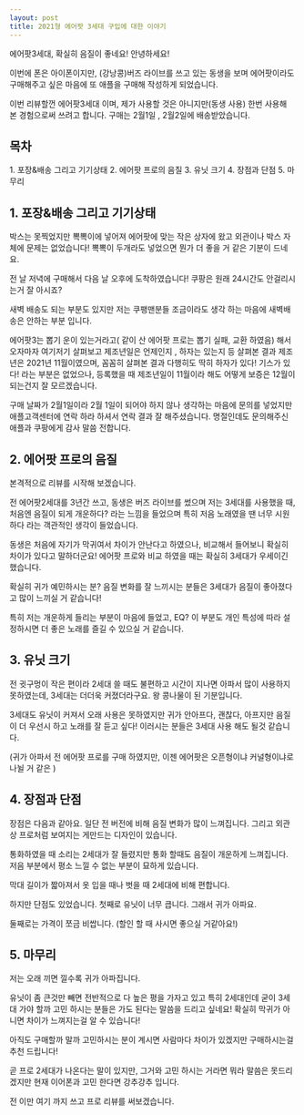 ```yaml
---
layout: post
title: 2021형 에어팟 3세대 구입에 대한 이야기
---
```


에어팟3세대, 확실히 음질이 좋네요!
안녕하세요!

이번에 폰은 아이폰이지만, (강낭콩)버즈 라이브를 쓰고 있는 동생을 보며 에어팟이라도 구매해주고 싶은 마음에 또 애플을 구매해 작성하게 되었습니다.

이번 리뷰할껀 에어팟3세대 이며, 제가 사용할 것은 아니지만(동생 사용) 한번 사용해 본 경험으로써 쓰려고 합니다.
구매는 2월1일 , 2월2일에 배송받았습니다.

<h2>목차</h2>
1. 포장&배송 그리고 기기상태
2. 에어팟 프로의 음질
3. 유닛 크기
4. 장점과 단점
5. 마무리



<h2>1. 포장&배송 그리고 기기상태</h2>
박스는 못찍었지만 뽁뽁이에 넣어져 에어팟에 맞는 작은 상자에 왔고 외관이나 박스 자체에 문제는 없었습니다! 뽁뽁이 두개라도 넣었으면 뭔가 더 좋을 거 같은 기분이 드네요.

전 날 저녁에 구매해서 다음 날 오후에 도착하였습니다! 쿠팡은 원래 24시간도 안걸리시는거 잘 아시죠?

새벽 배송도 되는 부분도 있지만 저는 쿠팽맨분들 조금이라도 생각 하는 마음에 새벽배송은 안하는 부분 입니다.

에어팟3는 뽑기 운이 있는거라고( 같이 산 에어팟 프로는 뽑기 실패, 교환 하였음) 해서 오자마자 여기저기 살펴보고 제조년일은 언제인지 , 하자는 있는지 등 살펴본 결과 제조년은 2021년 11월이였으며, 꼼꼼히 살펴본 결과 다행히도 딱히 하자가 있다! 기스가 있다! 라는 부분은 없었으나, 등록했을 때 제조년일이 11월이라 해도 어떻게 보증은 12월이 되는건지 잘 모르겠습니다.

구매 날짜가 2월1일이라 2월 1일이 되어야 하지 않나 생각하는 마음에 문의를 넣었지만 애플고객센터에 연락 하라 하셔서 연락 결과 잘 해주셨습니다. 명절인데도 문의해주신 애플과 쿠팡에게 감사 말씀 전합니다.


<h2>2. 에어팟 프로의 음질</h2>
본격적으로 리뷰를 시작해 보겠습니다.

전 에어팟2세대를 3년간 쓰고, 동생은 버즈 라이브를 썼으며 저는 3세대를 사용했을 때, 처음엔 음질이 되게 개운하다? 라는 느낌을 들었으며 특히 저음 노래였을 땐 너무 시원하다 라는 객관적인 생각이 들었습니다.

동생은 처음에 자기가 막귀여서 차이가 안난다고 하였으나, 비교해서 들어보니 확실히 차이가 있다고 말하더군요!
에어팟 프로와 비교 하였을 때는 확실히 3세대가 우세이긴 했습니다.

확실히 귀가 예민하시는 분? 음질 변화를 잘 느끼시는 분들은 3세대가 음질이 좋아졌다고 많이 느끼실 거 같습니다!

특히 저는 개운하게 들리는 부분이 마음에 들었고, EQ? 이 부분도 개인 특성에 따라 설정하시면 더 좋은 노래를 즐길 수 있으실 거 같습니다.


<h2>3. 유닛 크기</h2>
전 귓구멍이 작은 편이라 2세대 쓸 때도 불편하고 시간이 지나면 아파서 많이 사용하지 못하였는데, 3세대는 더더욱 커졌더라구요. 왕 콩나물이 된 기분입니다.

3세대도 유닛이 커져서 오래 사용은 못하였지만 귀가 안아프다, 괜찮다, 아프지만 음질이 더 우선시 하고 노래를 잘 듣고 싶다! 이러시는 분들은 3세대 사용 해도 될것 같습니다.

(귀가 아파서 전 에어팟 프로를 구매 하였지만, 이젠 에어팟은 오픈형이냐 커널형이냐로 나뉠 거 같은 )


<h2>4. 장점과 단점</h2>
장점은 다음과 같아요.
일단 전 버전에 비해 음질 변화가 많이 느껴집니다.
그리고 외관상 프로처럼 보여지는 게만드는 디자인이 있습니다.

통화하였을 때 소리는 2세대가 잘 들렸지만 통화 할때도 음질이 개운하게 느껴집니다.
저음 부분에서 평소 느낄 수 없는 부분이 묘하게 있습니다.

막대 길이가 짧아져서 옷 입을 때나 벗을 때 2세대에 비해 편합니다.

하지만 단점도 있었습니다.
첫째로 유닛이 너무 큽니다. 그래서 귀가 아파요.

둘째로는 가격이 쪼금 비쌉니다. (할인 할 때 사시면 좋으실 거같아요!)


<h2>5. 마무리</h2>
저는 오래 끼면 낄수록 귀가 아파집니다. 

유닛이 좀 큰것만 빼면 전반적으로 다 높은 평을 가자고 있고 특히 2세대인데 굳이 3세대 가야 할까 고민 하시는 분들은 가도 된다는 말씀을 드리고 싶네요! 확실히 막귀가 아니면 차이가 느껴지는걸 알 수 있습니다!

아직도 구매할까 말까 고민하시는 분이 계시면 사람마다 차이가 있겠지만 구매하시는걸 추천 드립니다!

곧 프로 2세대가 나온다는 말이 있지만, 그거와 고민 하시는 거라면 뭐라 말씀은 못드리겠지만 현재 이어폰과 고민 한다면 강추강추 입니다.

전 이만 여기 까지 쓰고 프로 리뷰를 써보겠습니다.
